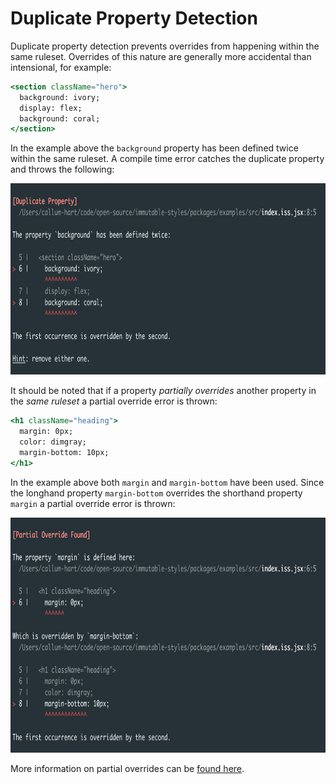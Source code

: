 # Duplicate Property Detection

Duplicate property detection prevents overrides from happening within the same ruleset. Overrides of this nature are generally more accidental than intensional, for example:

```jsx
<section className="hero">
  background: ivory;
  display: flex;
  background: coral;
</section>
```

In the example above the `background` property has been defined twice within the same ruleset. A compile time error catches the duplicate property and throws the following:

<p align="center">
  <img src="../../docs/_images/DuplicateCSSPropertyTwo.png"
    width="780px"
    height="306px"
  />
</p>

It should be noted that if a property *partially overrides* another property in the *same ruleset* a partial override error is thrown:

```jsx
<h1 className="heading">
  margin: 0px;
  color: dimgray;
  margin-bottom: 10px;
</h1>
```

In the example above both `margin` and `margin-bottom` have been used. Since the longhand property `margin-bottom` overrides the shorthand property `margin` a partial override error is thrown:

<p align="center">
  <img src="../../docs/_images/PartialOverrideFoundTwo.png"
    width="780px"
    height="376px"
  />
</p>

More information on partial overrides can be [found here]().